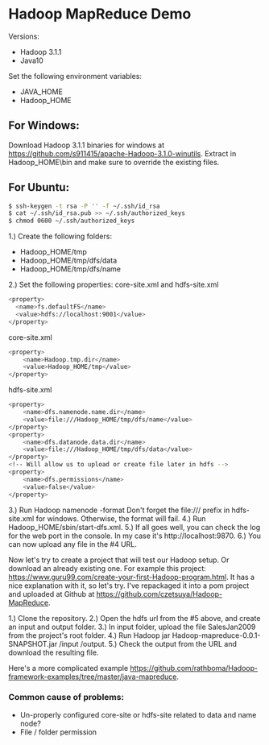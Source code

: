 # Hadoop MapReduce Demo

Versions:
 - Hadoop 3.1.1
 - Java10

Set the following environment variables:
 - JAVA_HOME
 - Hadoop_HOME

## For Windows:
Download Hadoop 3.1.1 binaries for windows at https://github.com/s911415/apache-Hadoop-3.1.0-winutils. Extract in Hadoop_HOME\bin and make sure to override the existing files.

## For Ubuntu:
```sh
$ ssh-keygen -t rsa -P '' -f ~/.ssh/id_rsa
$ cat ~/.ssh/id_rsa.pub >> ~/.ssh/authorized_keys
$ chmod 0600 ~/.ssh/authorized_keys
```

1.) Create the following folders:
 * Hadoop_HOME/tmp
 * Hadoop_HOME/tmp/dfs/data
 * Hadoop_HOME/tmp/dfs/name

2.) Set the following properties:
core-site.xml and hdfs-site.xml
```sh
<property>
  <name>fs.defaultFS</name>
  <value>hdfs://localhost:9001</value>
</property>
```
core-site.xml
```sh
<property>
	<name>Hadoop.tmp.dir</name>
	<value>Hadoop_HOME/tmp</value>
</property>
```
hdfs-site.xml
```sh
<property>
	<name>dfs.namenode.name.dir</name>
	<value>file:///Hadoop_HOME/tmp/dfs/name</value>
</property>
<property>
	<name>dfs.datanode.data.dir</name>
	<value>file:///Hadoop_HOME/tmp/dfs/data</value>
</property>
<!-- Will allow us to upload or create file later in hdfs -->
<property>
	<name>dfs.permissions</name>
	<value>false</value>
</property>
```

3.) Run Hadoop namenode -format
Don't forget the file:/// prefix in hdfs-site.xml for windows. Otherwise, the format will fail.
4.) Run Hadoop_HOME/sbin/start-dfs.xml.
5.) If all goes well, you can check the log for the web port in the console. In my case it's http://localhost:9870.
6.) You can now upload any file in the #4 URL.

Now let's try to create a project that will test our Hadoop setup. Or download an already existing one. For example this project: https://www.guru99.com/create-your-first-Hadoop-program.html. It has a nice explanation with it, so let's try. I've repackaged it into a pom project and uploaded at Github at https://github.com/czetsuya/Hadoop-MapReduce.

1.) Clone the repository.
2.) Open the hdfs url from the #5 above, and create an input and output folder.
3.) In input folder, upload the file SalesJan2009 from the project's root folder.
4.) Run Hadoop jar Hadoop-mapreduce-0.0.1-SNAPSHOT.jar /input /output.
5.) Check the output from the URL and download the resulting file.

Here's a more complicated example https://github.com/rathboma/Hadoop-framework-examples/tree/master/java-mapreduce.

### Common cause of problems:
 * Un-properly configured core-site or hdfs-site related to data and name node?
 * File / folder permission